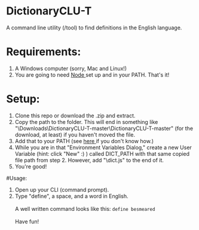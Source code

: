 # DictionaryCLU-T 
A command line utility (/tool) to find definitions in the English language. 
# Requirements:
1. A Windows computer (sorry, Mac and Linux!)
2. You are going to need <a href="http://www.nodejs.org/"> Node </a> set up and in your PATH.
That's it!
# Setup:
1. Clone this repo or download the .zip and extract. <br>
2. Copy the path to the folder. This will end in something like "\Downloads\DictionaryCLU-T-master\DictionaryCLU-T-master" (for the download, at least) if you haven't moved the file.
3. Add that to your PATH (see <a href="https://www.java.com/en/download/help/path.xml"> here </a> if you don't know how.)
4. While you are in that "Environment Variables Dialog," create a new User Variable (hint: click "New" :) ) called DICT_PATH with that same copied file path from step 2. However, add "\dict.js" to the end of it.
5. You're good!

#Usage:

1. Open up your CLI (command prompt).
2. Type "define", a space, and a word in English. 
<br><br>
A well written command looks like this: <code>define besmeared</code>
<br><br>
Have fun!
